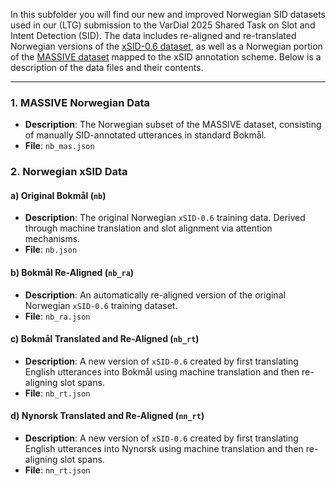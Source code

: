 In this subfolder you will find our new and improved Norwegian SID datasets used in our (LTG) submission to the VarDial 2025 Shared Task on Slot and Intent Detection (SID). The data includes re-aligned and re-translated Norwegian versions of the [xSID-0.6 dataset](https://github.com/mainlp/xsid), as well as a Norwegian portion of the [MASSIVE dataset](https://github.com/alexa/massive/tree/main) mapped to the xSID annotation scheme. Below is a description of the data files and their contents.

---
### 1. MASSIVE Norwegian Data
- **Description**: The Norwegian subset of the MASSIVE dataset, consisting of manually SID-annotated utterances in standard Bokmål.
- **File**: `nb_mas.json`

### 2. Norwegian xSID Data
#### a) Original Bokmål (`nb`)
- **Description**: The original Norwegian `xSID-0.6` training data. Derived through machine translation and slot alignment via attention mechanisms.
- **File**: `nb.json`
  
#### b) Bokmål Re-Aligned (`nb_ra`)
- **Description**: An automatically re-aligned version of the original Norwegian `xSID-0.6` training dataset. 
- **File**: `nb_ra.json`

#### c) Bokmål Translated and Re-Aligned (`nb_rt`)
- **Description**: A new version of `xSID-0.6` created by first translating English utterances into Bokmål using machine translation and then re-aligning slot spans.
- **File**: `nb_rt.json`

#### d) Nynorsk Translated and Re-Aligned (`nn_rt`)
- **Description**: A new version of `xSID-0.6` created by first translating English utterances into Nynorsk using machine translation and then re-aligning slot spans.
- **File**: `nn_rt.json`
